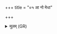 +++
title = "०५ आ नो मेधा"

+++
<details><summary>मूलम् (GR)</summary>

+++(PSK 20.40.5)+++आ नो मेधा सुमतिर् विश्वरूपा  
हिरण्यवर्णा जगती जगम्यात् ।  
सा नो अग्ने मेधा  
जुषताम् इह प्रचेताः ॥
</details>